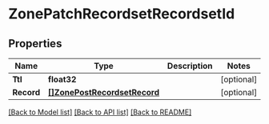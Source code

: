 # ZonePatchRecordsetRecordsetId

## Properties

Name | Type | Description | Notes
------------ | ------------- | ------------- | -------------
**Ttl** | **float32** |  | [optional] 
**Record** | [**[]ZonePostRecordsetRecord**](zone_post_recordset_record.md) |  | [optional] 

[[Back to Model list]](../README.md#documentation-for-models) [[Back to API list]](../README.md#documentation-for-api-endpoints) [[Back to README]](../README.md)


